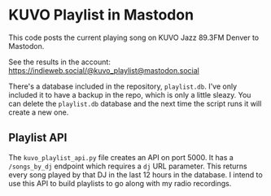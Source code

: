 # KUVO Playlist in Mastodon

This code posts the current playing song on KUVO Jazz 89.3FM Denver to Mastodon.

See the results in the account: https://indieweb.social/@kuvo_playlist@mastodon.social

There's a database included in the repository, `playlist.db`. I've only included it to have a backup in the repo, which is only a little sleazy. You can delete the `playlist.db` database and the next time the script runs it will create a new one.

## Playlist API

The `kuvo_playlist_api.py` file creates an API on port 5000. It has a `/songs_by_dj` endpoint which requires a `dj` URL parameter. This returns every song played by that DJ in the last 12 hours in the database. I intend to use this API to build playlists to go along with my radio recordings.


